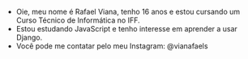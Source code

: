 - Oie, meu nome é Rafael Viana, tenho 16 anos e estou cursando um Curso Técnico de Informática no IFF.
- Estou estudando JavaScript e tenho interesse em aprender a usar Django.
- Você pode me contatar pelo meu Instagram: @vianafaels

<!---
vianafaels/vianafaels is a ✨ special ✨ repository because its `README.md` (this file) appears on your GitHub profile.
You can click the Preview link to take a look at your changes.
--->

